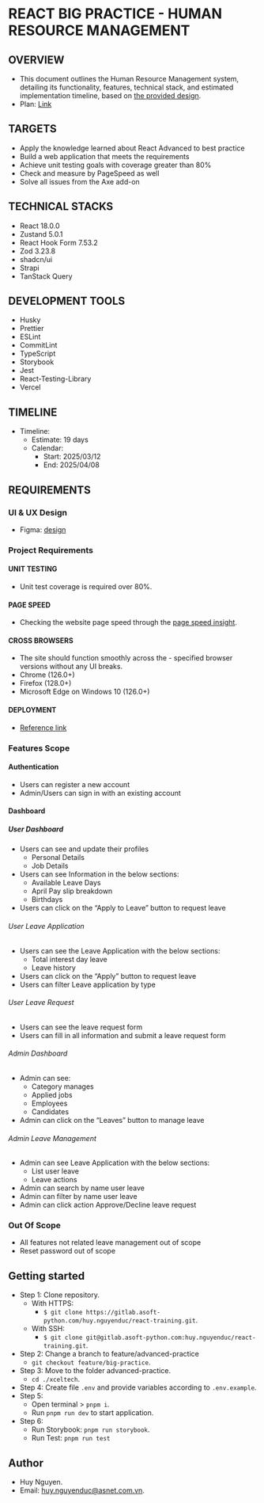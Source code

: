 # REACT BIG PRACTICE - HUMAN RESOURCE MANAGEMENT

## OVERVIEW

- This document outlines the Human Resource Management system, detailing its functionality, features, technical stack, and estimated implementation timeline, based on [the provided design](https://www.figma.com/design/Dd7pkxd0HvurA1JwGkaIQZ/HRMS(Human-Resource-management-system---Employee-mnagement-System)?node-id=0-1&p=f&t=TS6laEuOmzVtIdO8-0).
- Plan: [Link](https://docs.google.com/document/d/1hys8JcOsG7pdDh5pyQB0PnajVLfvQbPx_1T9qOfaBCI/edit?usp=sharing)

## TARGETS

- Apply the knowledge learned about React Advanced to best practice
- Build a web application that meets the requirements
- Achieve unit testing goals with coverage greater than 80%
- Check and measure by PageSpeed as well
- Solve all issues from the Axe add-on

## TECHNICAL STACKS

- React 18.0.0
- Zustand 5.0.1
- React Hook Form 7.53.2
- Zod 3.23.8
- shadcn/ui
- Strapi
- TanStack Query

## DEVELOPMENT TOOLS

- Husky
- Prettier
- ESLint
- CommitLint
- TypeScript
- Storybook
- Jest
- React-Testing-Library
- Vercel

## TIMELINE

- Timeline:
  - Estimate: 19 days
  - Calendar:
    - Start: 2025/03/12
    - End: 2025/04/08

## REQUIREMENTS

### UI & UX Design

- Figma: [design](https://www.figma.com/design/Dd7pkxd0HvurA1JwGkaIQZ/HRMS(Human-Resource-management-system---Employee-mnagement-System)?node-id=0-1&p=f&t=TS6laEuOmzVtIdO8-0)

### Project Requirements

#### UNIT TESTING

- Unit test coverage is required over 80%.

#### PAGE SPEED

- Checking the website page speed through the [page speed insight](https://pagespeed.web.dev/).

#### CROSS BROWSERS

- The site should function smoothly across the - specified browser versions without any UI breaks.
- Chrome (126.0+)
- Firefox (128.0+)
- Microsoft Edge on Windows 10 (126.0+)

#### DEPLOYMENT

- [Reference link](https://vercel.com/)

### Features Scope

#### Authentication

- Users can register a new account 
- Admin/Users can sign in with an existing account

#### Dashboard

##### User Dashboard

- Users can see and update their profiles
  - Personal Details
  - Job Details
- Users can see Information in the below sections:
  - Available Leave Days
  - April Pay slip breakdown
  - Birthdays
- Users can click on the “Apply to Leave” button to request leave

###### User Leave Application

- Users can see the Leave Application with the below sections:
  - Total interest day leave
  - Leave history
- Users can click on the “Apply” button to request leave
- Users can filter Leave application by type

###### User Leave Request

- Users can see the leave request form
- Users can fill in all information and submit a leave request form

###### Admin Dashboard

- Admin can see:
  - Category manages
  - Applied jobs
  - Employees
  - Candidates
- Admin can click on the “Leaves” button to manage leave

###### Admin Leave Management

- Admin can see Leave Application with the below sections:
  - List user leave
  - Leave actions
- Admin can search by name user leave
- Admin can filter by name user leave
- Admin can click action Approve/Decline leave request

### Out Of Scope

- All features not related leave management out of scope
- Reset password out of scope

## Getting started

- Step 1: Clone repository.
  - With HTTPS:
    - `$ git clone https://gitlab.asoft-python.com/huy.nguyenduc/react-training.git`.
  - With SSH:
    - `$ git clone git@gitlab.asoft-python.com:huy.nguyenduc/react-training.git`.
- Step 2: Change a branch to feature/advanced-practice
  - `git checkout feature/big-practice`.
- Step 3: Move to the folder advanced-practice.
  - `cd ./xceltech`.
- Step 4: Create file `.env` and provide variables according to `.env.example`.
- Step 5:
  - Open terminal > `pnpm i`.
  - Run `pnpm run dev` to start application.
- Step 6:
  - Run Storybook: `pnpm run storybook`.
  - Run Test: `pnpm run test`

## Author

- Huy Nguyen.
- Email: [huy.nguyenduc@asnet.com.vn](huy.nguyenduc@asnet.com.vn).
